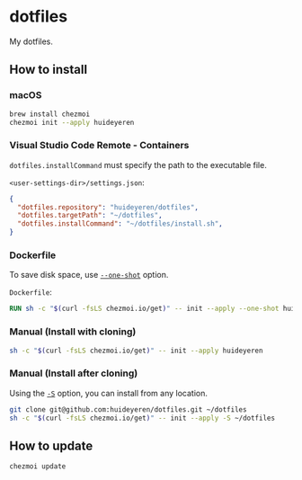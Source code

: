 # dotfiles

My dotfiles.

## How to install

### macOS

```zsh
brew install chezmoi
chezmoi init --apply huideyeren
```

### Visual Studio Code Remote - Containers

`dotfiles.installCommand` must specify the path to the executable file.

`<user-settings-dir>/settings.json`:

```json
{
  "dotfiles.repository": "huideyeren/dotfiles",
  "dotfiles.targetPath": "~/dotfiles",
  "dotfiles.installCommand": "~/dotfiles/install.sh",
}
```

### Dockerfile
To save disk space, use [`--one-shot`](https://www.chezmoi.io/reference/commands/init/#-one-shot) option.

`Dockerfile`:

```dockerfile
RUN sh -c "$(curl -fsLS chezmoi.io/get)" -- init --apply --one-shot huideyeren
```

### Manual (Install with cloning)

```zsh
sh -c "$(curl -fsLS chezmoi.io/get)" -- init --apply huideyeren
```

### Manual (Install after cloning)
Using the [`-S`](https://www.chezmoi.io/reference/command-line-flags/global/#-s-source-directory) option, you can install from any location.

```zsh
git clone git@github.com:huideyeren/dotfiles.git ~/dotfiles
sh -c "$(curl -fsLS chezmoi.io/get)" -- init --apply -S ~/dotfiles
```

## How to update

```zsh
chezmoi update
```
